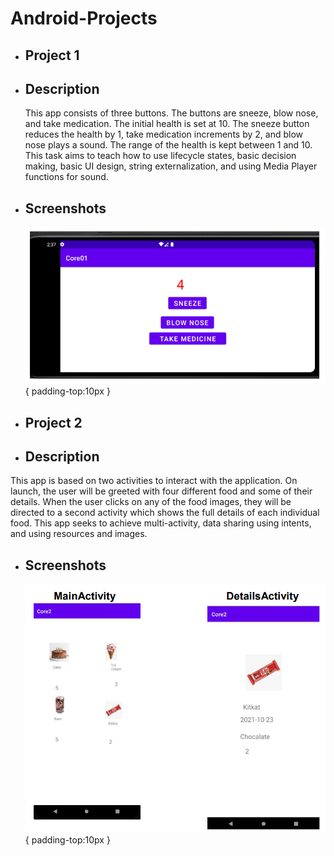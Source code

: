 # Android-Projects

* ## Project 1
* ## Description
    This app consists of three buttons. The buttons are sneeze, blow nose, and take
    medication. The initial health is set at 10. The sneeze button reduces the health by 1, take
    medication increments by 2, and blow nose plays a sound. The range of the health is kept
    between 1 and 10. This task aims to teach how to use lifecycle states, basic decision
    making, basic UI design, string externalization, and using Media Player functions for
    sound.

* ## Screenshots
  ![](https://github.com/360Appz/Android-Projects/blob/main/Project%201/assets/P1.PNG){ padding-top:10px }


* ## Project 2
* ## Description
This app is based on two activities to interact with the application. On launch, the user will
be greeted with four different food and some of their details. When the user clicks on any
of the food images, they will be directed to a second activity which shows the full details of
each individual food. This app seeks to achieve multi-activity, data sharing using intents,
and using resources and images.


* ## Screenshots
  ![](https://github.com/360Appz/Android-Projects/blob/main/Project%202/assets/p2.PNG){ padding-top:10px }
 
